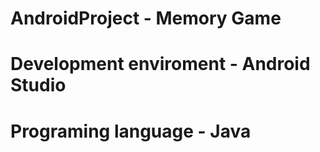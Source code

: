 # AndroidProject - Memory Game
# Development enviroment - Android Studio
# Programing language - Java
